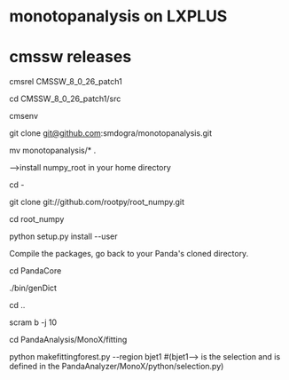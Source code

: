 # monotopanalysis on LXPLUS
# cmssw releases

cmsrel CMSSW_8_0_26_patch1

cd CMSSW_8_0_26_patch1/src

cmsenv

git clone  git@github.com:smdogra/monotopanalysis.git

mv monotopanalysis/*  .

-->install numpy_root in your home directory

cd -

git clone git://github.com/rootpy/root_numpy.git

cd root_numpy

python setup.py install --user

Compile the packages, go back to your Panda's cloned directory.

cd PandaCore

./bin/genDict

cd ..

scram b -j 10

cd PandaAnalysis/MonoX/fitting

python makefittingforest.py --region bjet1 #(bjet1--> is  the selection and is defined in the  PandaAnalyzer/MonoX/python/selection.py)
